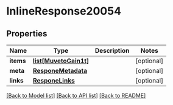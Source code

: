 # InlineResponse20054

## Properties
Name | Type | Description | Notes
------------ | ------------- | ------------- | -------------
**items** | [**list[MuvetoGain1t]**](MuvetoGain1t.md) |  | [optional] 
**meta** | [**ResponeMetadata**](ResponeMetadata.md) |  | [optional] 
**links** | [**ResponeLinks**](ResponeLinks.md) |  | [optional] 

[[Back to Model list]](../README.md#documentation-for-models) [[Back to API list]](../README.md#documentation-for-api-endpoints) [[Back to README]](../README.md)


